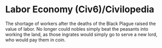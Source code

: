 # Labor Economy (Civ6)/Civilopedia

The shortage of workers after the deaths of the Black Plague raised the value of labor. No longer could nobles simply beat the peasants into working the land, as those ingrates would simply go to serve a new lord, who would pay them in coin.